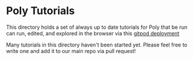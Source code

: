 # Poly Tutorials

This directory holds a set of always up to date tutorials for Poly that be run can run, edited, and explored in the browser via this [gitpod deployment](https://gitpod.io/#tutorial=true/https://github.com/bebop/poly)

Many tutorials in this directory haven't been started yet. Please feel free to write one and add it to our main repo via pull request!